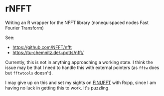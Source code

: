 # rNFFT
Writing an R wrapper for the NFFT library (nonequispaced nodes Fast Fourier Transform)

See: 
* https://github.com/NFFT/nfft
* https://tu-chemnitz.de/~potts/nfft/

Currently, this is not in anything approaching a working state. I think the issue may be that I need to handle this with external pointers (as `fftw` does but `fftwtools` doesn't).

I may give up on this and set my sights on [FINUFFT](https://finufft.readthedocs.io/en/latest/index.html) with Rcpp, since I am having no luck in getting this to work. It's puzzling.
